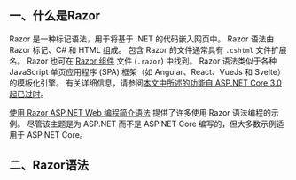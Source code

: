 ## 一、什么是Razor
Razor 是一种标记语法，用于将基于 .NET 的代码嵌入网页中。 Razor 语法由 Razor 标记、C# 和 HTML 组成。 包含 Razor 的文件通常具有 `.cshtml` 文件扩展名。 Razor 也可在 [Razor 组件](https://learn.microsoft.com/zh-cn/aspnet/core/blazor/components/?view=aspnetcore-6.0) 文件 (`.razor`) 中找到。 Razor 语法类似于各种 JavaScript 单页应用程序 (SPA) 框架（如 Angular、React、VueJs 和 Svelte）的模板化引擎。 有关详细信息，请参阅[本文中所述的功能自 ASP.NET Core 3.0 起已过时](https://learn.microsoft.com/zh-cn/aspnet/core/client-side/spa-services?view=aspnetcore-6.0)。

[使用 Razor ASP.NET Web 编程简介语法](https://learn.microsoft.com/zh-cn/aspnet/web-pages/overview/getting-started/introducing-razor-syntax-c) 提供了许多使用 Razor 语法编程的示例。 尽管该主题是为 ASP.NET 而不是 ASP.NET Core 编写的，但大多数示例适用于 ASP.NET Core。

## 二、Razor语法

